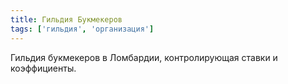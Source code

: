 ```yaml
---
title: Гильдия Букмекеров
tags: ['гильдия', 'организация']
---
```


Гильдия букмекеров в Ломбардии, контролирующая ставки и коэффициенты.
